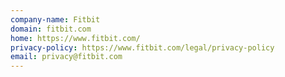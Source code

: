 ```yaml
---
company-name: Fitbit
domain: fitbit.com
home: https://www.fitbit.com/
privacy-policy: https://www.fitbit.com/legal/privacy-policy
email: privacy@fitbit.com
---
```




